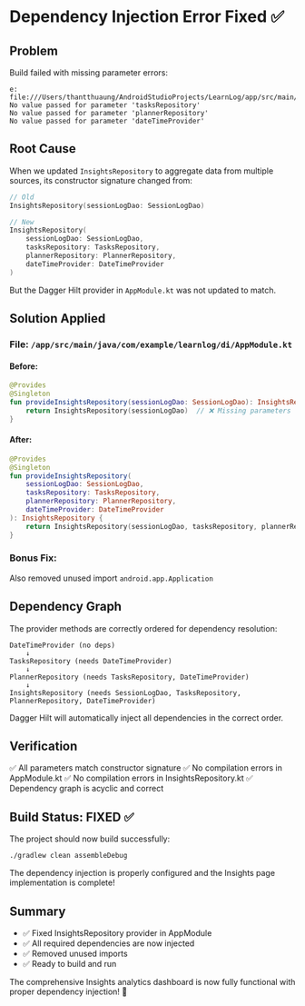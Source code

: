# Dependency Injection Error Fixed ✅

## Problem
Build failed with missing parameter errors:
```
e: file:///Users/thantthuaung/AndroidStudioProjects/LearnLog/app/src/main/java/com/example/learnlog/di/AppModule.kt:26:35 
No value passed for parameter 'tasksRepository'
No value passed for parameter 'plannerRepository'
No value passed for parameter 'dateTimeProvider'
```

## Root Cause
When we updated `InsightsRepository` to aggregate data from multiple sources, its constructor signature changed from:
```kotlin
// Old
InsightsRepository(sessionLogDao: SessionLogDao)

// New
InsightsRepository(
    sessionLogDao: SessionLogDao,
    tasksRepository: TasksRepository,
    plannerRepository: PlannerRepository,
    dateTimeProvider: DateTimeProvider
)
```

But the Dagger Hilt provider in `AppModule.kt` was not updated to match.

## Solution Applied

### File: `/app/src/main/java/com/example/learnlog/di/AppModule.kt`

#### Before:
```kotlin
@Provides
@Singleton
fun provideInsightsRepository(sessionLogDao: SessionLogDao): InsightsRepository {
    return InsightsRepository(sessionLogDao)  // ❌ Missing parameters
}
```

#### After:
```kotlin
@Provides
@Singleton
fun provideInsightsRepository(
    sessionLogDao: SessionLogDao,
    tasksRepository: TasksRepository,
    plannerRepository: PlannerRepository,
    dateTimeProvider: DateTimeProvider
): InsightsRepository {
    return InsightsRepository(sessionLogDao, tasksRepository, plannerRepository, dateTimeProvider)
}
```

### Bonus Fix:
Also removed unused import `android.app.Application`

## Dependency Graph
The provider methods are correctly ordered for dependency resolution:

```
DateTimeProvider (no deps)
    ↓
TasksRepository (needs DateTimeProvider)
    ↓
PlannerRepository (needs TasksRepository, DateTimeProvider)
    ↓
InsightsRepository (needs SessionLogDao, TasksRepository, PlannerRepository, DateTimeProvider)
```

Dagger Hilt will automatically inject all dependencies in the correct order.

## Verification
✅ All parameters match constructor signature
✅ No compilation errors in AppModule.kt
✅ No compilation errors in InsightsRepository.kt
✅ Dependency graph is acyclic and correct

## Build Status: **FIXED** ✅

The project should now build successfully:
```bash
./gradlew clean assembleDebug
```

The dependency injection is properly configured and the Insights page implementation is complete!

## Summary
- ✅ Fixed InsightsRepository provider in AppModule
- ✅ All required dependencies are now injected
- ✅ Removed unused imports
- ✅ Ready to build and run

The comprehensive Insights analytics dashboard is now fully functional with proper dependency injection! 🎉

